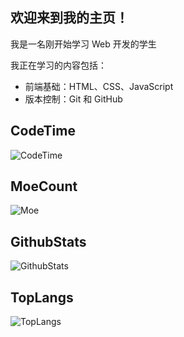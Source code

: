 ## 欢迎来到我的主页！

我是一名刚开始学习 Web 开发的学生

我正在学习的内容包括：

-   前端基础：HTML、CSS、JavaScript
-   版本控制：Git 和 GitHub

## CodeTime
![CodeTime](https://img.shields.io/endpoint?style=flat-square&color=%23646CFF&url=https%3A%2F%2Fapi.codetime.dev%2Fshield%3Fid%3D31650%26project%3D%26in=0)

## MoeCount
![Moe](https://count.getloli.com/@ShenleyOfficial)

## GithubStats
![GithubStats](https://github-readme-stats.vercel.app/api?username=ShenleyOfficial&show_icons=true)

## TopLangs
![TopLangs](https://github-readme-stats.vercel.app/api/top-langs?username=ShenleyOfficial&layout=compact)
